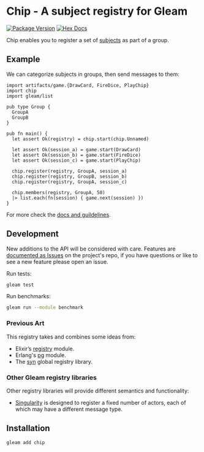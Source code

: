 # Chip - A subject registry for Gleam

[![Package Version](https://img.shields.io/hexpm/v/chip)](https://hex.pm/packages/chip)
[![Hex Docs](https://img.shields.io/badge/hex-docs-ffaff3)](https://hexdocs.pm/chip/)

Chip enables you to register a set of
[subjects](https://hexdocs.pm/gleam_erlang/gleam/erlang/process.html#Subject)
as part of a group.

## Example

We can categorize subjects in groups, then send messages to them:

```gleam
import artifacts/game.{DrawCard, FireDice, PlayChip}
import chip
import gleam/list

pub type Group {
  GroupA
  GroupB
}

pub fn main() {
  let assert Ok(registry) = chip.start(chip.Unnamed)

  let assert Ok(session_a) = game.start(DrawCard)
  let assert Ok(session_b) = game.start(FireDice)
  let assert Ok(session_c) = game.start(PlayChip)

  chip.register(registry, GroupA, session_a)
  chip.register(registry, GroupB, session_b)
  chip.register(registry, GroupA, session_c)

  chip.members(registry, GroupA, 50)
  |> list.each(fn(session) { game.next(session) })
}
```

For more check the [docs and guildelines](https://hexdocs.pm/chip/).

## Development

New additions to the API will be considered with care. Features are
[documented as Issues](https://github.com/chouzar/chip/issues?q=is%3Aopen+is%3Aissue+label%3Aenhancement)
on the project's repo, if you have questions or like to see a new feature please open an issue.

Run tests:

```sh
gleam test
```

Run benchmarks:

```sh
gleam run --module benchmark
```

### Previous Art

This registry takes and combines some ideas from:

* Elixir’s [registry](https://hexdocs.pm/elixir/Kernel.html) module.
* Erlang's [pg](https://www.erlang.org/doc/apps/kernel/pg.html) module.
* The [syn](https://github.com/ostinelli/syn) global registry library.

### Other Gleam registry libraries

Other registry libraries will provide different semantics and functionality:

* [Singularity](https://hexdocs.pm/singularity/) is designed to register a fixed number of actors, each of which may have a different message type.

## Installation

```sh
gleam add chip
```
